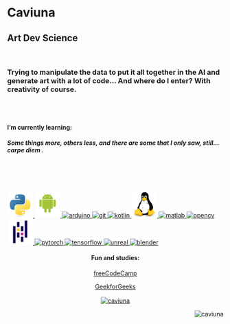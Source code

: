 <html>
<head>
<!-- <style>
body {
  background-image: url(/main/manu_bw.PNG);
  background-repeat: no-repeat;
  background-size: contain;
  background-position: center top;
}
</style> -->
</head>

<body>
  <h1>Caviuna</h1>
  <h2 align="left">Art Dev Science</h2> <br/> 

  

  <h3 align="left">Trying to manipulate the data to put it all together in the AI and generate art with a lot of code... And where do I enter?  With creativity of course.</h3> <br/>  <br/> 

  

  <h4 align="left"> I’m currently learning:</h4>

  

  <h5 align="left"> Some things more, others less, and there are some that I only saw, still... <i>carpe diem</i> .</h5> <br/> <br/> <br/> 

  
  <p align="left"> <a href="https://www.python.org" target="_blank" rel="noreferrer"> <img src="https://raw.githubusercontent.com/devicons/devicon/master/icons/python/python-original.svg" alt="python" width="60" height="60"/><a href="https://developer.android.com" target="_blank" rel="noreferrer">
  <img src="https://raw.githubusercontent.com/devicons/devicon/master/icons/android/android-original-wordmark.svg" alt="android" width="60" height="60"/> <a href="https://www.arduino.cc/" target="_blank" rel="noreferrer">
  <img src="https://cdn.worldvectorlogo.com/logos/arduino-1.svg" alt="arduino" width="60" height="60"/> <a href="https://git-scm.com/" target="_blank" rel="noreferrer"> <img src="https://www.vectorlogo.zone/logos/git-scm/git-scm-icon.svg" alt="git" width="60" height="60"/> <a href="https://kotlinlang.org" target="_blank" rel="noreferrer"> <img src="https://www.vectorlogo.zone/logos/kotlinlang/kotlinlang-icon.svg" alt="kotlin" width="60" height="60"/> <a href="https://www.linux.org/" target="_blank" rel="noreferrer"> <img src="https://raw.githubusercontent.com/devicons/devicon/master/icons/linux/linux-original.svg" alt="linux" width="60" height="60"/>  <a href="https://www.mathworks.com/" target="_blank" rel="noreferrer"> <img src="https://upload.wikimedia.org/wikipedia/commons/2/21/Matlab_Logo.png" alt="matlab" width="60" height="60"/> <a href="https://opencv.org/" target="_blank" rel="noreferrer"> <img src="https://www.vectorlogo.zone/logos/opencv/opencv-icon.svg" alt="opencv" width="60" height="60"/> <a href="https://pandas.pydata.org/" target="_blank" rel="noreferrer"> <img src="https://raw.githubusercontent.com/devicons/devicon/2ae2a900d2f041da66e950e4d48052658d850630/icons/pandas/pandas-original.svg" alt="pandas" width="60" height="60"/> <a href="https://pytorch.org/" target="_blank" rel="noreferrer"> <img src="https://www.vectorlogo.zone/logos/pytorch/pytorch-icon.svg" alt="pytorch" width="60" height="60"/> <a href="https://www.tensorflow.org" target="_blank" rel="noreferrer"> <img src="https://www.vectorlogo.zone/logos/tensorflow/tensorflow-icon.svg" alt="tensorflow" width="60" height="60"/> <a href="https://unrealengine.com/" target="_blank" rel="noreferrer"> <img src="https://raw.githubusercontent.com/kenangundogan/fontisto/036b7eca71aab1bef8e6a0518f7329f13ed62f6b/icons/svg/brand/unreal-engine.svg" alt="unreal" width="60" height="60"/> <a href="https://www.blender.org/" target="_blank" rel="noreferrer"> <img src="https://download.blender.org/branding/community/blender_community_badge_white.svg" alt="blender" width="100" height="100"/> 
</a> </p>



  <h4 align="center"> Fun and studies:</h4>

  <p align="center">
  <a href="https://www.freecodecamp.org/caviuna" target="_blank" class=""><i class="fa fa-free-code-camp" aria-hidden="true"></i> freeCodeCamp </a> </a> </p>

  <p align="center">
  <a href="https://auth.geeksforgeeks.org/user/caviuna/profile" target="_blank" class=""> <i class="gk gk-geek-for-geeks" aria-hidden="true"> </i> GeekforGeeks </a> </a> </p>

  <p align="center">
  <a href="https://www.kaggle.com/caviuna" target="blank"><img align="center" src="https://raw.githubusercontent.com/rahuldkjain/github-profile-readme-generator/master/src/images/icons/Social/kaggle.svg" alt="caviuna" height="20" width="30" /></a>
  </a>  </a> </p>

  <p align="right"> <img src="https://komarev.com/ghpvc/?username=caviuna&label=Profile%20views&color=0e75b6&style=flat" alt="caviuna" /> </p>

</body>
</html>

<!-- <img src="manu_bw.PNG" align="right" width="auto" height="200"/> -->

<!-- <a href="https://www.java.com" target="_blank" rel="noreferrer"> <img src="https://raw.githubusercontent.com/devicons/devicon/master/icons/java/java-original.svg" alt="java" width="20" height="20"/>    -->


<!-- <a href="https://www.w3schools.com/cpp/" target="_blank" rel="noreferrer"> <img src="https://raw.githubusercontent.com/devicons/devicon/master/icons/cplusplus/cplusplus-original.svg" alt="cplusplus" width="20" height="20"/> </a> <a href="https://www.djangoproject.com/" target="_blank" rel="noreferrer">   
<img src="https://raw.githubusercontent.com/devicons/devicon/master/icons/django/django-original.svg" alt="django" width="20" height="20"/>   
</a> </a>  -->
<!-- <a href="https://www.docker.com/" target="_blank" rel="noreferrer"> <img src="https://raw.githubusercontent.com/devicons/devicon/master/icons/docker/docker-original-wordmark.svg" alt="docker" width="20" height="40"/> </a> <a href="https://cloud.google.com" target="_blank" rel="noreferrer">   
<img src="https://www.vectorlogo.zone/logos/google_cloud/google_cloud-icon.svg" alt="gcp" width="20" height="20"/>  -->

<!--
**Caviuna/caviuna** is a ✨ _special_ ✨ repository because its `README.md` (this file) appears on your GitHub profile.

Here are some ideas to get you started:

- 🔭 I’m currently working on ...
- 🌱 I’m currently learning ... Languages and Tools
- 👯 I’m looking to collaborate on ...
- 🤔 I’m looking for help with ...
- 💬 Ask me about ...
- 📫 How to reach me: ...
- 😄 Pronouns: ...
- 👨‍💻 All of my projects are available at [fasf](fasf)

<a href="https://linkedin.com/in/andre caviuna" target="blank"><img align="center" src="https://raw.githubusercontent.com/rahuldkjain/github-profile-readme-generator/master/src/images/icons/Social/linked-in-alt.svg" alt="andre caviuna" height="30" width="40" /></a>

<h5 align="right">Connect with me:</h5>
<p align="right">

<a href="https://kaggle.com/caviuna" target="blank"><img align="center" src="https://raw.githubusercontent.com/rahuldkjain/github-profile-readme-generator/master/src/images/icons/Social/kaggle.svg" alt="caviuna" height="20" width="30" /></a>
<a href="https://discord.gg/Caviuna#6916" target="blank"><img align="center" src="https://raw.githubusercontent.com/rahuldkjain/github-profile-readme-generator/master/src/images/icons/Social/discord.svg" alt="Caviuna#6916" height="20" width="30" /></a>
</p>
<a href="https://dev.to/caviuna" target="blank"><img align="center" src="https://raw.githubusercontent.com/rahuldkjain/github-profile-readme-generator/master/src/images/icons/Social/devto.svg" alt="caviuna" height="20" width="30" /></a>
<a href="https://stackoverflow.com/users/caviuna" target="blank"><img align="center" src="https://raw.githubusercontent.com/rahuldkjain/github-profile-readme-generator/master/src/images/icons/Social/stack-overflow.svg" alt="caviuna" height="20" width="30" /></a>

- ⚡ Fun fact: ...
<p><img align="left" src="https://github-readme-stats.vercel.app/api/top-langs?username=caviuna&show_icons=true&locale=en&layout=compact" alt="caviuna" /></p>

<p>&nbsp;<img align="center" src="https://github-readme-stats.vercel.app/api?username=caviuna&show_icons=true&locale=en" alt="caviuna" /></p>

<p><img align="center" src="https://github-readme-streak-stats.herokuapp.com/?user=caviuna&" alt="caviuna" /></p>
<p align="left"> <a href="https://github.com/ryo-ma/github-profile-trophy"><img src="https://github-profile-trophy.vercel.app/?username=caviuna" alt="caviuna" /></a> </p>
<p align="left"> <a href="https://twitter.com/" target="blank"><img src="https://img.shields.io/twitter/follow/?logo=twitter&style=for-the-badge" alt="" /></a> </p>
-->
